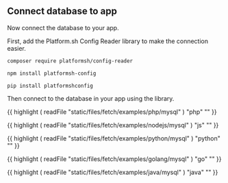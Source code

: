 ## Connect database to app

Now connect the database to your app.

<div x-show="stack === 'php' || stack === 'nodejs' || stack === 'python'">

First, add the Platform.sh Config Reader library to make the connection easier.

<div x-show="stack === 'php'">

```bash
composer require platformsh/config-reader
```

</div>

<div x-show="stack === 'nodejs'">

```bash
npm install platformsh-config
```

</div>

<div x-show="stack === 'python'">
  
```bash
pip install platformshconfig
```

</div>

Then connect to the database in your app using the library.

</div>

<div x-show="stack === 'php'">

{{ highlight ( readFile "static/files/fetch/examples/php/mysql" ) "php" "" }}

</div>

<div x-show="stack === 'nodejs'">

{{ highlight ( readFile "static/files/fetch/examples/nodejs/mysql" ) "js" "" }}

</div>

<div x-show="stack === 'python'">

{{ highlight ( readFile "static/files/fetch/examples/python/mysql" ) "python" "" }}

</div>

<div x-show="stack === 'golang'">

{{ highlight ( readFile "static/files/fetch/examples/golang/mysql" ) "go" "" }}

</div>

<div x-show="stack === 'java'">

{{ highlight ( readFile "static/files/fetch/examples/java/mysql" ) "java" "" }}

</div>